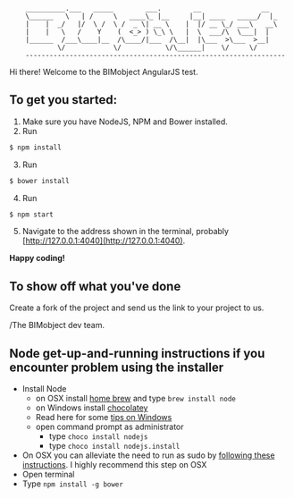 ```
    __________.___   _____        ___.        __               __
    \______   \   | /     \   ____\_ |__     |__| ____   _____/  |_ 
    |    |  _/   |/  \ /  \ /  _ \| __ \    |  |/ __ \_/ ___\   __\
    |    |   \   /    Y    (  <_> ) \_\ \   |  \  ___/\  \___|  |  
    |______  /___\____|__  /\____/|___  /\__|  |\___  >\___  >__|  
            \/            \/           \/\______|    \/     \/      
    ----------------------------------------------------------------- 
```

Hi there! Welcome to the BIMobject AngularJS test. 

## To get you started:

1. Make sure you have NodeJS, NPM and Bower installed. 
2. Run 
```bash
$ npm install
```
3. Run 
```bash
$ bower install
```
4. Run 
```bash
$ npm start
```
5. Navigate to the address shown in the terminal, probably [http://127.0.0.1:4040](http://127.0.0.1:4040).

**Happy coding!**

## To show off what you've done

Create a fork of the project and send us the link to your project to us.

/The BIMobject dev team.

## Node get-up-and-running instructions if you encounter problem using the installer
 - Install Node
	- on OSX install [home brew](http://brew.sh/) and type `brew install node`
	- on Windows install [chocolatey](https://chocolatey.org/) 
    - Read here for some [tips on Windows](http://jpapa.me/winnode)
    - open command prompt as administrator
        - type `choco install nodejs`
        - type `choco install nodejs.install`
- On OSX you can alleviate the need to run as sudo by [following these instructions](http://jpapa.me/nomoresudo). I highly recommend this step on OSX
- Open terminal
- Type `npm install -g bower`